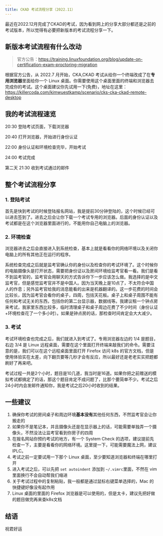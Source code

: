 ```yaml
---
title: CKAD 考试流程分享（2022.11）
---
```

最近在2022.12月完成了CKAD的考试，因为看到网上的分享大部分都还是之前的考试版本，所以觉得有必要把新版本的考试流程分享一下。

## 新版本考试流程有什么改动
> 官方公告：<https://training.linuxfoundation.org/blog/update-on-certification-exam-proctoring-migration>

根据官方公告，从 2022.7 月开始，CKA,CKAD 考试从给你一个终端改成了在**专用浏览器**里面给你一个 Linux 桌面。你需要使用这个桌面里面的终端和浏览器去完成你的考试。这个桌面建议你先试用一下(免费)，地址在这里：<https://killercoda.com/kimwuestkamp/scenario/cks-cka-ckad-remote-desktop>

## 我的考试流程速览
20:30 登陆考试页面，下载浏览器

20:40 打开浏览器，开始进行身份认证

22:00 身份认证和环境检查完毕，开始考试

24:00 考试完成

第二天 21:30 收到考试通过的邮件

## 整个考试流程分享
### 1. 登陆考试
首先是快到考试的时候登陆报名网站，我是提前30分钟登陆的，这个时候已经可以进去签到了。进去之后会让你下载一个考试专用的浏览器。后面的身份认证以及考试都是在这个浏览器里面进行的，不能用你自己电脑上的浏览器。

### 2. 环境检查
浏览器进去之后会直接进入到系统检查，基本上就是看看你的网络环境以及关闭你电脑上的所有其他正在运行的程序。

系统检查完成之后就是监考官确认你的身份以及检查你的考试环境了。这个时候你的电脑摄像头是打开状态，需要把身份证以及房间环境给监考官看一看。我们是看不到监考官的，监考官会用聊天的方式告诉你下一步应该怎么做。我选择的是中文监考官，但是感觉监考官并不是中国人。因为当天晚上是10点了，不太符合中国人的作息；另外监考官给我的消息能看的出来是机器翻译的。这一步花费的时间会比较长，因为监考官会看你的桌子，四周，包括天花板。桌子上和桌子周围不能有任何和考试无关的东西，包括你的第二台显示器，数据线等。我建议租一个钟点房来考试，我家里东西比较多，临时清理桌子和桌子周边花费了不少时间（身份认证+环境检查花了一个多小时）。如果是钟点房的话，那检查时间肯定会大大减少。
### 3. 考试
考试环境检查也完成之后，我们就进入到考试了。专用浏览器左边的 1/4 是题目，右边 3/4 是 Linux 远程桌面，需要在这个里面打开终端来敲我们的命令。需要注意的是，我们可以在这个远程桌面里面打开 Firefox 访问 k8s 的官方文档，但是使用体验实在太差，向下翻页要等几秒才会有反应，所以最好还是老老实实把题都刷好了再来吧。

考试过程一共是2个小时，题目是10几道，我当时是16道。如果你把之前赠送的模拟考试都搞定了的话，那这个题目肯定不成问题了，比那个要简单不少。考试之后24小时内会发邮件通知你，我是考试之后20小时收到的结果。

## 一些建议
1. 确保你考试的房间桌子和周边环境**基本没有**其他任何东西，不然监考官会让你搬走的
2. 如果你不是笔记本，并且摄像头还是在显示器上的话，可能需要单独弄一个摄像头，不然没法让监考官看到你房子的四周
3. 在报名网站你预约考试的地方，有一个 System Check 的选项，建议提前先检查一下，主要是看看你的网络环境。这里提一下，可能需要魔法上网，建议 IPLC。
4. 考试之前一定要试用一下那个 Linux 桌面，至少要知道浏览器和终端在哪里打开
5. 进入考试之后，可以先把 `set autoindent` 添加到 `~/.vimrc`里面，不然在 vim 里面换行不会自动帮我们缩进
6. 关于考试过程中的复制粘贴，我一般都是通过鼠标右键菜单选择的，Mac 的快捷键好像没有起作用
7. Linux 桌面的里面的 Firefox 浏览器是可以使用的，但是太卡，建议先把好做的题目做完再来查k8s文档

## 结语
祝君好运